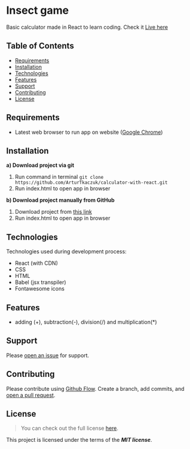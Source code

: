 # Insect game

Basic calculator made in React to learn coding. Check it [Live here](https://calculator-with-react-at.netlify.app/)

## Table of Contents

- [Requirements](#requirements)
- [Installation](#installation)
- [Technologies](#technologies)
- [Features](#features)
- [Support](#support)
- [Contributing](#contributing)
- [License](#license)

## Requirements

- Latest web browser to run app on website ([Google Chrome](https://www.google.com/intl/en_en/chrome/))

## Installation

**a) Download project via git**

1. Run command in terminal `git clone https://github.com/ArturTkaczuk/calculator-with-react.git`
2. Run index.html to open app in browser

**b) Download project manually from GitHub**

1. Download project from [this link](https://github.com/ArturTkaczuk/calculator-with-react/archive/refs/heads/main.zip)
2. Run index.html to open app in browser

## Technologies

Technologies used during development process:

- React (with CDN)
- CSS
- HTML
- Babel (jsx transpiler)
- Fontawesome icons

## Features

- adding (+), subtraction(-), division(/) and multiplication(*)

## Support

Please [open an issue](https://github.com/ArturTkaczuk/calculator-with-react/issues) for support.

## Contributing

Please contribute using [Github Flow](https://guides.github.com/introduction/flow/). Create a branch, add commits, and [open a pull request](https://github.com/ArturTkaczuk/calculator-with-react/compare).

## License
>You can check out the full license [here](https://github.com/ArturTkaczuk/calculator-with-react/blob/main/LICENSE).

This project is licensed under the terms of the ***MIT license***.
